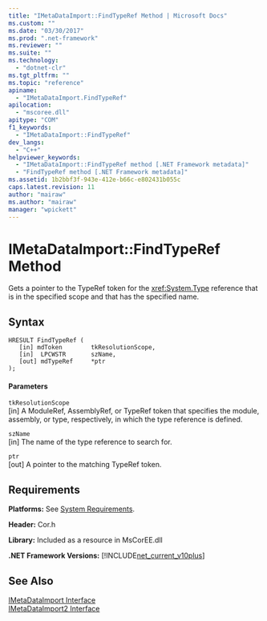 ```yaml
---
title: "IMetaDataImport::FindTypeRef Method | Microsoft Docs"
ms.custom: ""
ms.date: "03/30/2017"
ms.prod: ".net-framework"
ms.reviewer: ""
ms.suite: ""
ms.technology: 
  - "dotnet-clr"
ms.tgt_pltfrm: ""
ms.topic: "reference"
apiname: 
  - "IMetaDataImport.FindTypeRef"
apilocation: 
  - "mscoree.dll"
apitype: "COM"
f1_keywords: 
  - "IMetaDataImport::FindTypeRef"
dev_langs: 
  - "C++"
helpviewer_keywords: 
  - "IMetaDataImport::FindTypeRef method [.NET Framework metadata]"
  - "FindTypeRef method [.NET Framework metadata]"
ms.assetid: 1b2bbf3f-943e-412e-b66c-e802431b055c
caps.latest.revision: 11
author: "mairaw"
ms.author: "mairaw"
manager: "wpickett"
---
```

# IMetaDataImport::FindTypeRef Method
Gets a pointer to the TypeRef token for the <xref:System.Type> reference that is in the specified scope and that has the specified name.  
  
## Syntax  
  
```  
HRESULT FindTypeRef (  
   [in] mdToken        tkResolutionScope,  
   [in]  LPCWSTR       szName,  
   [out] mdTypeRef     *ptr  
);  
```  
  
#### Parameters  
 `tkResolutionScope`  
 [in] A ModuleRef, AssemblyRef, or TypeRef token that specifies the module, assembly, or type, respectively, in which the type reference is defined.  
  
 `szName`  
 [in] The name of the type reference to search for.  
  
 `ptr`  
 [out] A pointer to the matching TypeRef token.  
  
## Requirements  
 **Platforms:** See [System Requirements](../../../../docs/framework/get-started/system-requirements.md).  
  
 **Header:** Cor.h  
  
 **Library:** Included as a resource in MsCorEE.dll  
  
 **.NET Framework Versions:** [!INCLUDE[net_current_v10plus](../../../../includes/net-current-v10plus-md.md)]  
  
## See Also  
 [IMetaDataImport Interface](../../../../docs/framework/unmanaged-api/metadata/imetadataimport-interface.md)   
 [IMetaDataImport2 Interface](../../../../docs/framework/unmanaged-api/metadata/imetadataimport2-interface.md)
